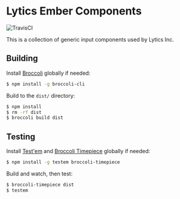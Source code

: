 # Lytics Ember Components

![TravisCI](https://travis-ci.org/lytics/ember-components.svg?branch=travis-support)

This is a collection of generic input components used by Lytics Inc.

## Building

Install [Broccoli](https://github.com/joliss/broccoli) globally if needed:

```sh
$ npm install -g broccoli-cli
```

Build to the `dist/` directory:

```sh
$ npm install
$ rm -rf dist
$ broccoli build dist
```

## Testing

Install [Test'em](https://github.com/airportyh/testem) and [Broccoli Timepiece](https://github.com/rjackson/broccoli-timepiece) globally if needed:

```sh
$ npm install -g testem broccoli-timepiece
```

Build and watch, then test:

```sh
$ broccoli-timepiece dist
$ testem
```
